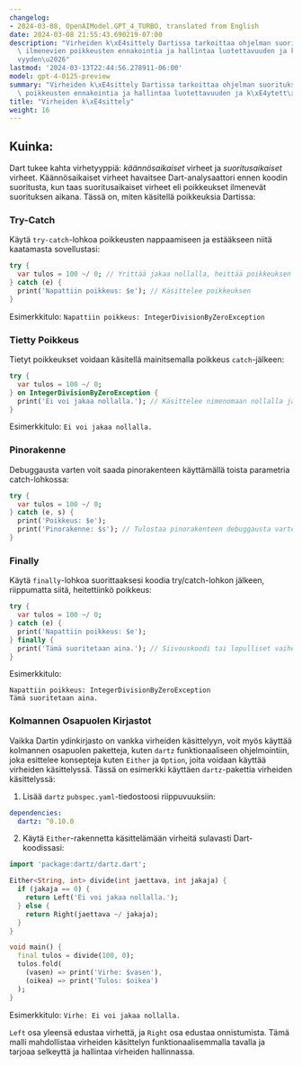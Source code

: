 ```yaml
---
changelog:
- 2024-03-08, OpenAIModel.GPT_4_TURBO, translated from English
date: 2024-03-08 21:55:43.690219-07:00
description: "Virheiden k\xE4sittely Dartissa tarkoittaa ohjelman suorituksen aikana\
  \ ilmenevien poikkeusten ennakointia ja hallintaa luotettavuuden ja k\xE4ytett\xE4\
  vyyden\u2026"
lastmod: '2024-03-13T22:44:56.278911-06:00'
model: gpt-4-0125-preview
summary: "Virheiden k\xE4sittely Dartissa tarkoittaa ohjelman suorituksen aikana ilmenevien\
  \ poikkeusten ennakointia ja hallintaa luotettavuuden ja k\xE4ytett\xE4vyyden parantamiseksi."
title: "Virheiden k\xE4sittely"
weight: 16
---
```


## Kuinka:
Dart tukee kahta virhetyyppiä: *käännösaikaiset* virheet ja *suoritusaikaiset* virheet. Käännösaikaiset virheet havaitsee Dart-analysaattori ennen koodin suoritusta, kun taas suoritusaikaiset virheet eli poikkeukset ilmenevät suorituksen aikana. Tässä on, miten käsitellä poikkeuksia Dartissa:

### Try-Catch
Käytä `try-catch`-lohkoa poikkeusten nappaamiseen ja estääkseen niitä kaatamasta sovellustasi:

```dart
try {
  var tulos = 100 ~/ 0; // Yrittää jakaa nollalla, heittää poikkeuksen
} catch (e) {
  print('Napattiin poikkeus: $e'); // Käsittelee poikkeuksen
}
```
Esimerkkitulo: `Napattiin poikkeus: IntegerDivisionByZeroException`

### Tietty Poikkeus
Tietyt poikkeukset voidaan käsitellä mainitsemalla poikkeus `catch`-jälkeen:

```dart
try {
  var tulos = 100 ~/ 0;
} on IntegerDivisionByZeroException {
  print('Ei voi jakaa nollalla.'); // Käsittelee nimenomaan nollalla jaon poikkeukset
}
```
Esimerkkitulo: `Ei voi jakaa nollalla.`

### Pinorakenne
Debuggausta varten voit saada pinorakenteen käyttämällä toista parametria catch-lohkossa:

```dart
try {
  var tulos = 100 ~/ 0;
} catch (e, s) {
  print('Poikkeus: $e');
  print('Pinorakenne: $s'); // Tulostaa pinorakenteen debuggausta varten
}
```

### Finally
Käytä `finally`-lohkoa suorittaaksesi koodia try/catch-lohkon jälkeen, riippumatta siitä, heitettiinkö poikkeus:

```dart
try {
  var tulos = 100 ~/ 0;
} catch (e) {
  print('Napattiin poikkeus: $e');
} finally {
  print('Tämä suoritetaan aina.'); // Siivouskoodi tai lopulliset vaiheet
}
```
Esimerkkitulo:
```
Napattiin poikkeus: IntegerDivisionByZeroException
Tämä suoritetaan aina.
```

### Kolmannen Osapuolen Kirjastot
Vaikka Dartin ydinkirjasto on vankka virheiden käsittelyyn, voit myös käyttää kolmannen osapuolen paketteja, kuten `dartz` funktionaaliseen ohjelmointiin, joka esittelee konsepteja kuten `Either` ja `Option`, joita voidaan käyttää virheiden käsittelyssä. Tässä on esimerkki käyttäen `dartz`-pakettia virheiden käsittelyssä:

1. Lisää `dartz` `pubspec.yaml`-tiedostoosi riippuvuuksiin:
```yaml
dependencies:
  dartz: ^0.10.0
```

2. Käytä `Either`-rakennetta käsittelämään virheitä sulavasti Dart-koodissasi:
```dart
import 'package:dartz/dartz.dart';

Either<String, int> divide(int jaettava, int jakaja) {
  if (jakaja == 0) {
    return Left('Ei voi jakaa nollalla.');
  } else {
    return Right(jaettava ~/ jakaja);
  }
}

void main() {
  final tulos = divide(100, 0);
  tulos.fold(
    (vasen) => print('Virhe: $vasen'), 
    (oikea) => print('Tulos: $oikea')
  );
}
```
Esimerkkitulo: `Virhe: Ei voi jakaa nollalla.`

`Left` osa yleensä edustaa virhettä, ja `Right` osa edustaa onnistumista. Tämä malli mahdollistaa virheiden käsittelyn funktionaalisemmalla tavalla ja tarjoaa selkeyttä ja hallintaa virheiden hallinnassa.
